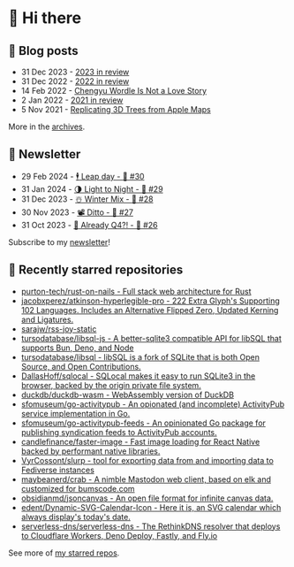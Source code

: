 # 👋 Hi there

## 📝 Blog posts

<!-- feed start -->
- 31 Dec 2023 - [2023 in review](https://cheeaun.com/blog/2023/12/2023-in-review/)
- 31 Dec 2022 - [2022 in review](https://cheeaun.com/blog/2022/12/2022-in-review/)
- 14 Feb 2022 - [Chengyu Wordle Is Not a Love Story](https://cheeaun.com/blog/2022/02/chengyu-wordle-is-not-a-love-story/)
- 2 Jan 2022 - [2021 in review](https://cheeaun.com/blog/2022/01/2021-in-review/)
- 5 Nov 2021 - [Replicating 3D Trees from Apple Maps](https://cheeaun.com/blog/2021/11/replicating-3d-trees-apple-maps/)
<!-- feed end -->

More in the [archives](https://cheeaun.com/blog/archives/).

## 📰 Newsletter

<!-- newsletter start -->
- 29 Feb 2024 - [🕴️ Leap day - 🥫 #30](https://cheeaun.substack.com/p/leap-day-30)
- 31 Jan 2024 - [🌗 Light to Night - 🥫 #29](https://cheeaun.substack.com/p/light-to-night-29)
- 31 Dec 2023 - [☃️ Winter Mix - 🥫 #28](https://cheeaun.substack.com/p/winter-mix-28)
- 30 Nov 2023 - [📽️ Ditto - 🥫 #27](https://cheeaun.substack.com/p/ditto-27)
- 31 Oct 2023 - [🫣 Already Q4?! - 🥫 #26](https://cheeaun.substack.com/p/already-q4-26)
<!-- newsletter end -->

Subscribe to my [newsletter](https://cheeaun.substack.com/)!

## 🌟 Recently starred repositories

<!-- starred repos start -->
- [purton-tech/rust-on-nails - Full stack web architecture for Rust](https://github.com/purton-tech/rust-on-nails)
- [jacobxperez/atkinson-hyperlegible-pro - 222 Extra Glyph's Supporting 102 Languages. Includes an Alternative Flipped Zero, Updated Kerning and Ligatures.](https://github.com/jacobxperez/atkinson-hyperlegible-pro)
- [sarajw/rss-joy-static](https://github.com/sarajw/rss-joy-static)
- [tursodatabase/libsql-js - A better-sqlite3 compatible API for libSQL that supports Bun, Deno, and Node](https://github.com/tursodatabase/libsql-js)
- [tursodatabase/libsql - libSQL is a fork of SQLite that is both Open Source, and Open Contributions.](https://github.com/tursodatabase/libsql)
- [DallasHoff/sqlocal - SQLocal makes it easy to run SQLite3 in the browser, backed by the origin private file system.](https://github.com/DallasHoff/sqlocal)
- [duckdb/duckdb-wasm - WebAssembly version of DuckDB](https://github.com/duckdb/duckdb-wasm)
- [sfomuseum/go-activitypub - An opionated (and incomplete) ActivityPub service implementation in Go.](https://github.com/sfomuseum/go-activitypub)
- [sfomuseum/go-activitypub-feeds - An opinionated Go package for publishing syndication feeds to ActivityPub accounts.](https://github.com/sfomuseum/go-activitypub-feeds)
- [candlefinance/faster-image - Fast image loading for React Native backed by performant native libraries.](https://github.com/candlefinance/faster-image)
- [VyrCossont/slurp - tool for exporting data from and importing data to Fediverse instances](https://github.com/VyrCossont/slurp)
- [maybeanerd/crab - A nimble Mastodon web client, based on elk and customized for bumscode.com](https://github.com/maybeanerd/crab)
- [obsidianmd/jsoncanvas - An open file format for infinite canvas data.](https://github.com/obsidianmd/jsoncanvas)
- [edent/Dynamic-SVG-Calendar-Icon - Here it is, an SVG calendar which always display's today's date.](https://github.com/edent/Dynamic-SVG-Calendar-Icon)
- [serverless-dns/serverless-dns - The RethinkDNS resolver that deploys to Cloudflare Workers, Deno Deploy, Fastly, and Fly.io](https://github.com/serverless-dns/serverless-dns)
<!-- starred repos end -->

See more of [my starred repos](https://github.com/stars/cheeaun/).
